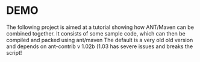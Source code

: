 # DEMO
The following project is aimed at a tutorial showing how ANT/Maven can be combined together. 
It consists of some sample code, which can then be compiled and packed using ant/maven
The default is a very old old version and depends on ant-contrib v 1.02b (1.03 has severe issues and breaks the script!

